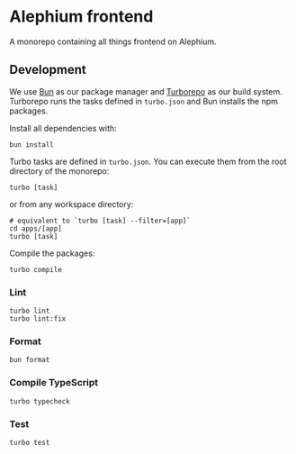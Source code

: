 # Alephium frontend

A monorepo containing all things frontend on Alephium.

## Development

We use [Bun](https://bun.sh/) as our package manager and [Turborepo](https://turbo.build/repo) as our build system. Turborepo runs the tasks defined in `turbo.json` and Bun installs the npm packages.

Install all dependencies with:

```shell
bun install
```

Turbo tasks are defined in `turbo.json`. You can execute them from the root directory of the monorepo:

```shell
turbo [task]
```

or from any workspace directory:

```shell
# equivalent to `turbo [task] --filter=[app]`
cd apps/[app]
turbo [task]
```

Compile the packages:

```shell
turbo compile
```

### Lint

```shell
turbo lint
turbo lint:fix
```

### Format

```shell
bun format
```

### Compile TypeScript

```shell
turbo typecheck
```

### Test

```shell
turbo test
```
